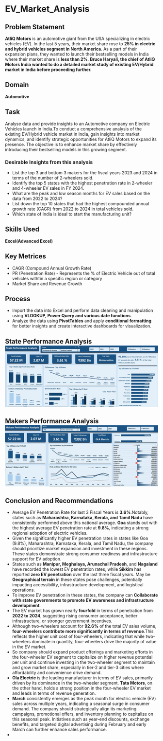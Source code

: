 # EV_Market_Analysis

## Problem Statement
**AtliQ Motors** is an automotive giant from the USA specializing in electric vehicles (EV). In the last 5 years, their market share rose to **25% in electric and hybrid vehicles segment in North America**. As a part of their expansion plans, they wanted to launch their bestselling models in India where their market share is **less than 2%**. **Bruce Haryali, the chief of AtliQ Motors India wanted to do a detailed market study of existing EV/Hybrid market in India before proceeding further.** 

## Domain
**Automotive**

## Task
Analyse data and provide insights to an Automotive company on Electric Vehicles launch in India.To conduct a comprehensive analysis of the existing EV/Hybrid vehicle market in India, gain insights into market dynamics, and identify strategic opportunities for AtliQ Motors to expand its presence. The objective is to enhance market share by effectively introducing their bestselling models in this growing segment.
### Desirable Insights from this analysis
* List the top 3 and bottom 3 makers for the fiscal years 2023 and 2024 in terms of the number of 2-wheelers sold.
* Identify the top 5 states with the highest penetration rate in 2-wheeler and 4-wheeler EV sales in FY 2024.
* What are the peak and low season months for EV sales based on the data from 2022 to 2024?
* List down the top 10 states that had the highest compounded annual growth rate (CAGR) from 2022 to 2024 in total vehicles sold.
* Which state of India is ideal to start the manufacturing unit?

 ## Skills Used
 **Excel(Advanced Excel)**

 ## Key Metrices
 * CAGR (Compound Annual Growth Rate)
 * PR (Penetration Rate) - Represents the % of Electric Vehicle out of total vehicles withtin a specific region or category
 * Market Share and Revenue Growth

 ## Process
 * Import the data into Excel and perform data cleaning and manipulation using **VLOOKUP, Power Query and various date functions**.
 * Analyze the data using **PivotTables** and apply **conditional formatting** for better insights and create interactive dashboards for visualization.

 ## State Performance Analysis  ![](EV_State_db.jpg)

 ## Makers Performance Analysis ![](EV_Makers_db.jpg)

 ## Conclusion and Recommendations 
 * Average EV Penetration Rate for last 3 Fiscal Years is **3.6%**.Notably, states such as **Maharashtra, Karnataka, Kerala, and Tamil Nadu** have consistently performed above this national average. **Goa**
   stands out with the highest average EV penetration rate at **9.8%**, indicating a strong regional adoption of electric vehicles.
 * Given the significantly higher EV penetration rates in states like Goa (9.8%), Maharashtra, Karnataka, Kerala, and Tamil Nadu, the company should prioritize market expansion and investment in these regions. 
   These states demonstrate strong consumer readiness and infrastructure support for EV adoption.
 * States such as **Manipur, Meghalaya, Arunachal Pradesh**, and **Nagaland** have recorded the lowest EV penetration rates, while **Sikkim** has reported **zero EV penetration** over the last three fiscal years.
   May be **Geographical terrain** in these states pose challenges, potentially impacting accessibility, infrastructure development, and logistical operations.
 * To improve EV penetration in these states, the company can **Collaborate with state governments to promote EV awareness and infrastructure development**.
 * The EV market has grown nearly **fourfold** in terms of penetration from **2022 to 2024**, suggesting rising consumer acceptance, better infrastructure, or stronger government incentives.
 * Although two-wheelers account for **92.6%** of the total EV sales volume, **four-wheelers contribute more significantly in terms of revenue**.This reflects the higher unit cost of four-wheelers, indicating 
   that while two-wheelers dominate in quantity, four-wheelers drive the majority of value in the EV market.
 * So company should expand product offerings and marketing efforts in the four-wheeler EV segment to capitalize on higher revenue potential per unit and continue investing in the two-wheeler segment to maintain 
   and grow market share, especially in tier-2 and tier-3 cities where affordability and convenience drive demand.
 * **Ola Electric** is the leading manufacturer in terms of EV sales, primarily driven by its dominance in the two-wheeler segment. **Tata Motors**, on the other hand, holds a strong position in the four-wheeler 
   EV market and leads in terms of revenue generation.
 * **March** consistently emerges as the peak month for electric vehicle (EV) sales across multiple years, indicating a seasonal surge in consumer demand. The company should strategically align its marketing 
   campaigns, promotional offers, and inventory planning to capitalize on this seasonal peak. Initiatives such as year-end discounts, exchange benefits, and targeted digital advertising during February and early 
   March can further enhance sales performance.
 * 



